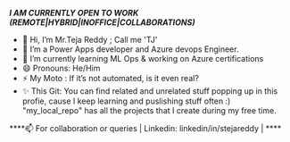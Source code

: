 *****I AM CURRENTLY OPEN TO WORK (REMOTE|HYBRID|INOFFICE|COLLABORATIONS)*****
- 👋 Hi, I’m Mr.Teja Reddy ; Call me 'TJ'
- 👀 I’m a Power Apps developer and Azure devops Engineer. 
- 🌱 I’m currently learning ML Ops & working on Azure certifications
- 😄 Pronouns: He/Him
- ⚡ My Moto : If it’s not automated, is it even real?
- ✨ This Git: You can find related and unrelated stuff popping up in this profie, cause I keep learning and puslishing stuff often :)
               "my_local_repo" has all the projects that I create during my free time.

****📫 For collaboration or queries | Linkedin: linkedin/in/stejareddy | ****
